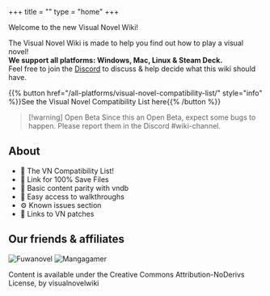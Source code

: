 +++
title = ""
type = "home"
+++

Welcome to the new Visual Novel Wiki!

The Visual Novel Wiki is made to help you find out how to play a visual novel!\
**We support all platforms: Windows, Mac, Linux & Steam Deck.**\
Feel free to join the [Discord](https://discord.gg/GaEa5Mm2Xr) to discuss & help decide what this wiki should have.

{{% button href="/all-platforms/visual-novel-compatibility-list/" style="info" %}}See the Visual Novel Compatibility List here{{% /button %}}

> [!warning] Open Beta
> Since this an Open Beta, expect some bugs to happen. Please report them in the Discord #wiki-channel.

## About

* 📄 The VN Compatibility List!
* 📁 Link for 100% Save Files
* 💽 Basic content parity with vndb
* 🧭 Easy access to walkthroughs
* ⚙️ Known issues section
* 🔗 Links to VN patches

## Our friends & affiliates 

![Fuwanovel](/visualnovelwiki/images/fuwanovel_small.png)
![Mangagamer](/visualnovelwiki/images/mangagamer_small.png)

Content is available under the Creative Commons Attribution-NoDerivs License, by visualnovelwiki

